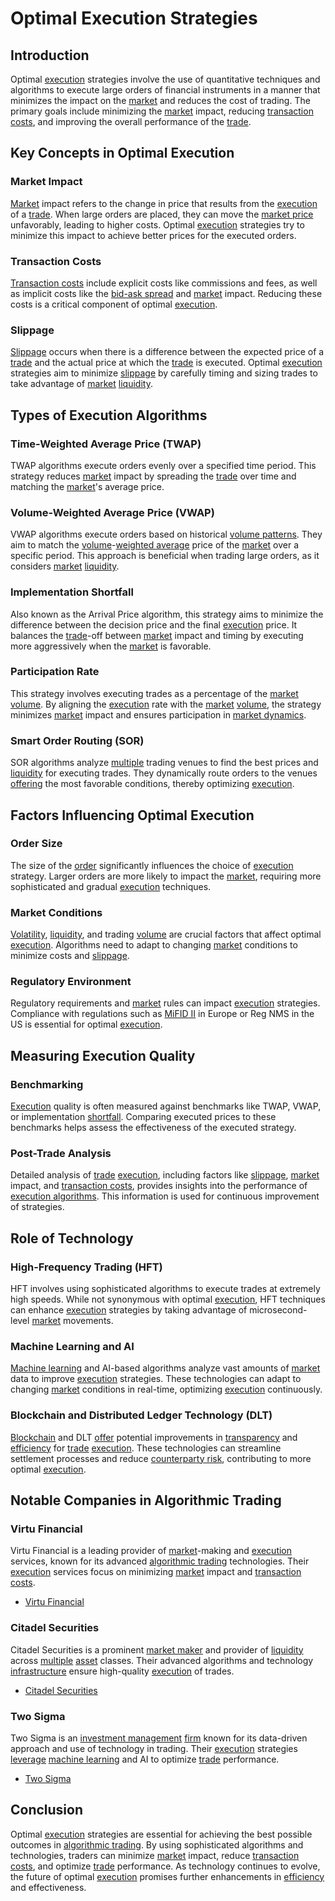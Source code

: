 # Optimal Execution Strategies

## Introduction

Optimal [execution](../e/execution.md) strategies involve the use of quantitative techniques and algorithms to execute large orders of financial instruments in a manner that minimizes the impact on the [market](../m/market.md) and reduces the cost of trading. The primary goals include minimizing the [market](../m/market.md) impact, reducing [transaction costs](../t/transaction_costs.md), and improving the overall performance of the [trade](../t/trade.md).

## Key Concepts in Optimal Execution

### Market Impact

[Market](../m/market.md) impact refers to the change in price that results from the [execution](../e/execution.md) of a [trade](../t/trade.md). When large orders are placed, they can move the [market price](../m/market_price.md) unfavorably, leading to higher costs. Optimal [execution](../e/execution.md) strategies try to minimize this impact to achieve better prices for the executed orders.

### Transaction Costs

[Transaction costs](../t/transaction_costs.md) include explicit costs like commissions and fees, as well as implicit costs like the [bid-ask spread](../b/bid-ask_spread.md) and [market](../m/market.md) impact. Reducing these costs is a critical component of optimal [execution](../e/execution.md).

### Slippage

[Slippage](../s/slippage.md) occurs when there is a difference between the expected price of a [trade](../t/trade.md) and the actual price at which the [trade](../t/trade.md) is executed. Optimal [execution](../e/execution.md) strategies aim to minimize [slippage](../s/slippage.md) by carefully timing and sizing trades to take advantage of [market](../m/market.md) [liquidity](../l/liquidity.md).

## Types of Execution Algorithms

### Time-Weighted Average Price (TWAP)

TWAP algorithms execute orders evenly over a specified time period. This strategy reduces [market](../m/market.md) impact by spreading the [trade](../t/trade.md) over time and matching the [market](../m/market.md)'s average price.

### Volume-Weighted Average Price (VWAP)

VWAP algorithms execute orders based on historical [volume patterns](../v/volume_patterns.md). They aim to match the [volume](../v/volume.md)-[weighted average](../w/weighted_average.md) price of the [market](../m/market.md) over a specific period. This approach is beneficial when trading large orders, as it considers [market](../m/market.md) [liquidity](../l/liquidity.md).

### Implementation Shortfall

Also known as the Arrival Price algorithm, this strategy aims to minimize the difference between the decision price and the final [execution](../e/execution.md) price. It balances the [trade](../t/trade.md)-off between [market](../m/market.md) impact and timing by executing more aggressively when the [market](../m/market.md) is favorable.

### Participation Rate

This strategy involves executing trades as a percentage of the [market](../m/market.md) [volume](../v/volume.md). By aligning the [execution](../e/execution.md) rate with the [market](../m/market.md) [volume](../v/volume.md), the strategy minimizes [market](../m/market.md) impact and ensures participation in [market dynamics](../m/market_dynamics.md).

### Smart Order Routing (SOR)

SOR algorithms analyze [multiple](../m/multiple.md) trading venues to find the best prices and [liquidity](../l/liquidity.md) for executing trades. They dynamically route orders to the venues [offering](../o/offering.md) the most favorable conditions, thereby optimizing [execution](../e/execution.md).

## Factors Influencing Optimal Execution

### Order Size

The size of the [order](../o/order.md) significantly influences the choice of [execution](../e/execution.md) strategy. Larger orders are more likely to impact the [market](../m/market.md), requiring more sophisticated and gradual [execution](../e/execution.md) techniques.

### Market Conditions

[Volatility](../v/volatility.md), [liquidity](../l/liquidity.md), and trading [volume](../v/volume.md) are crucial factors that affect optimal [execution](../e/execution.md). Algorithms need to adapt to changing [market](../m/market.md) conditions to minimize costs and [slippage](../s/slippage.md).

### Regulatory Environment

Regulatory requirements and [market](../m/market.md) rules can impact [execution](../e/execution.md) strategies. Compliance with regulations such as [MiFID II](../m/mifid_ii.md) in Europe or Reg NMS in the US is essential for optimal [execution](../e/execution.md).

## Measuring Execution Quality

### Benchmarking

[Execution](../e/execution.md) quality is often measured against benchmarks like TWAP, VWAP, or implementation [shortfall](../s/shortfall.md). Comparing executed prices to these benchmarks helps assess the effectiveness of the executed strategy.

### Post-Trade Analysis

Detailed analysis of [trade](../t/trade.md) [execution](../e/execution.md), including factors like [slippage](../s/slippage.md), [market](../m/market.md) impact, and [transaction costs](../t/transaction_costs.md), provides insights into the performance of [execution algorithms](../e/execution_algorithms.md). This information is used for continuous improvement of strategies.

## Role of Technology

### High-Frequency Trading (HFT)

HFT involves using sophisticated algorithms to execute trades at extremely high speeds. While not synonymous with optimal [execution](../e/execution.md), HFT techniques can enhance [execution](../e/execution.md) strategies by taking advantage of microsecond-level [market](../m/market.md) movements.

### Machine Learning and AI

[Machine learning](../m/machine_learning.md) and AI-based algorithms analyze vast amounts of [market](../m/market.md) data to improve [execution](../e/execution.md) strategies. These technologies can adapt to changing [market](../m/market.md) conditions in real-time, optimizing [execution](../e/execution.md) continuously.

### Blockchain and Distributed Ledger Technology (DLT)

[Blockchain](../b/blockchain_in_trading.md) and DLT [offer](../o/offer.md) potential improvements in [transparency](../t/transparency.md) and [efficiency](../e/efficiency.md) for [trade](../t/trade.md) [execution](../e/execution.md). These technologies can streamline settlement processes and reduce [counterparty risk](../c/counterparty_risk.md), contributing to more optimal [execution](../e/execution.md).

## Notable Companies in Algorithmic Trading

### Virtu Financial

Virtu Financial is a leading provider of [market](../m/market.md)-making and [execution](../e/execution.md) services, known for its advanced [algorithmic trading](../a/algorithmic_trading.md) technologies. Their [execution](../e/execution.md) services focus on minimizing [market](../m/market.md) impact and [transaction costs](../t/transaction_costs.md).
- [Virtu Financial](https://www.virtu.com/)

### Citadel Securities

Citadel Securities is a prominent [market maker](../m/market_maker.md) and provider of [liquidity](../l/liquidity.md) across [multiple](../m/multiple.md) [asset](../a/asset.md) classes. Their advanced algorithms and technology [infrastructure](../i/infrastructure.md) ensure high-quality [execution](../e/execution.md) of trades.
- [Citadel Securities](https://www.citadelsecurities.com/)

### Two Sigma

Two Sigma is an [investment management](../i/investment_management.md) [firm](../f/firm.md) known for its data-driven approach and use of technology in trading. Their [execution](../e/execution.md) strategies [leverage](../l/leverage.md) [machine learning](../m/machine_learning.md) and AI to optimize [trade](../t/trade.md) performance.
- [Two Sigma](https://www.twosigma.com/)

## Conclusion

Optimal [execution](../e/execution.md) strategies are essential for achieving the best possible outcomes in [algorithmic trading](../a/algorithmic_trading.md). By using sophisticated algorithms and technologies, traders can minimize [market](../m/market.md) impact, reduce [transaction costs](../t/transaction_costs.md), and optimize [trade](../t/trade.md) performance. As technology continues to evolve, the future of optimal [execution](../e/execution.md) promises further enhancements in [efficiency](../e/efficiency.md) and effectiveness.

